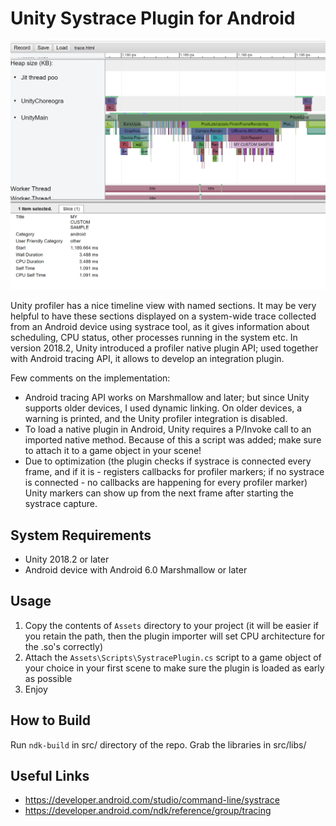 ﻿# Unity Systrace Plugin for Android
![Systrace screenshot](screenshot.png)

Unity profiler has a nice timeline view with named sections. It may be very helpful to have these sections displayed on a system-wide trace collected from an Android device using systrace tool, as it gives information about scheduling, CPU status, other processes running in the system etc.
In version 2018.2, Unity introduced a profiler native plugin API; used together with Android tracing API, it allows to develop an integration plugin.

Few comments on the implementation:
-	Android tracing API works on Marshmallow and later; but since Unity supports older devices, I used dynamic linking. On older devices, a warning is printed, and the Unity profiler integration is disabled.
-	To load a native plugin in Android, Unity requires a P/Invoke call to an imported native method. Because of this a script was added; make sure to attach it to a game object in your scene!
-	Due to optimization (the plugin checks if systrace is connected every frame, and if it is - registers callbacks for profiler markers; if no systrace is connected - no callbacks are happening for every profiler marker) Unity markers can show up from the next frame after starting the systrace capture.

## System Requirements
-	Unity 2018.2 or later
-	Android device with Android 6.0 Marshmallow or later

## Usage
1.	Copy the contents of `Assets` directory to your project (it will be easier if you retain the path, then the plugin importer will set CPU architecture for the .so's correctly)
2.	Attach the `Assets\Scripts\SystracePlugin.cs` script to a game object of your choice in your first scene to make sure the plugin is loaded as early as possible
3.	Enjoy

## How to Build
Run `ndk-build` in src/ directory of the repo. Grab the libraries in src/libs/

## Useful Links
-	https://developer.android.com/studio/command-line/systrace
-	https://developer.android.com/ndk/reference/group/tracing
